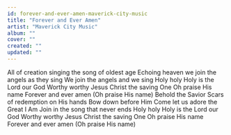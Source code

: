 ```yaml
---
id: forever-and-ever-amen-maverick-city-music
title: "Forever and Ever Amen"
artist: "Maverick City Music"
album: ""
cover: ""
created: ""
updated: ""
---
```


All of creation singing the song of oldest age
Echoing heaven we join the angels as they sing
We join the angels and we sing
Holy holy
Holy is the Lord our God
Worthy worthy
Jesus Christ the saving One
Oh praise His name
Forever and ever amen
(Oh praise His name)
Behold the Savior
Scars of redemption on His hands
Bow down before Him
Come let us adore the Great I Am
Join in the song that never ends
Holy holy
Holy is the Lord our God
Worthy worthy
Jesus Christ the saving One
Oh praise His name
Forever and ever amen
(Oh praise His name)